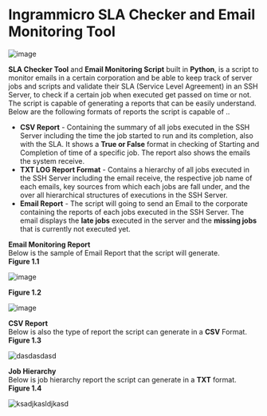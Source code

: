 # Ingrammicro SLA Checker and Email Monitoring Tool

![image](https://user-images.githubusercontent.com/45601866/75828876-d1635d00-5de7-11ea-998b-ffa14a1b8e4c.png)

<b>SLA Checker Tool</b> and <b>Email Monitoring Script</b> built in <b>Python</b>, is a script to monitor emails in a certain corporation and be able to keep track of server jobs and scripts and validate their SLA (Service Level Agreement) in an SSH Server, to check if a certain job when executed get passed on time or not.
The script is capable of generating a reports that can be easily understand. Below are the following formats of reports the script is capable of ..
<ul>
  <li><b>CSV Report</b> - Containing the summary of all jobs executed in the SSH Server including the time the job started to run and its completion, also with the SLA. It shows a <b>True or False</b> format in checking of Starting and Completion of time of a specific job. The report also shows the emails the system receive.</li>
  <li><b>TXT LOG Report Format</b> - Contains a hierarchy of all jobs executed in the SSH Server including the email receive, the respective job name of each emails, key sources from which each jobs are fall under, and the over all hierarchical structures of executions in the SSH Server.</li>
  <li><b>Email Report</b> - The script will going to send an Email to the corporate containing the reports of each jobs executed in the SSH Server. The email displays the <b>late jobs</b> executed in the server and the <b>missing jobs</b> that is currently not executed yet.</li>
</ul>

<b>Email Monitoring Report</b><br/>
Below is the sample of Email Report that the script will generate.<br/>
<b>Figure 1.1</b>

![image](https://user-images.githubusercontent.com/45601866/75426507-c6d83c00-597f-11ea-98b9-e62faec3c1d0.png)

<b>Figure 1.2</b>

![image](https://user-images.githubusercontent.com/45601866/75426621-06068d00-5980-11ea-9754-45f454284307.png)

<b>CSV Report</b><br/>
Below is also the type of report the script can generate in a <b>CSV</b> Format.<br/>
<b>Figure 1.3</b>

![dasdasdasd](https://user-images.githubusercontent.com/45601866/75427846-32bba400-5982-11ea-8b7c-48d2ced4f421.png)

<b>Job Hierarchy</b><br/>
Below is job hierarchy report the script can generate in a <b>TXT</b> format.<br/>
<b>Figure 1.4</b>

![ksadjkasldjkasd](https://user-images.githubusercontent.com/45601866/75500491-0f3b3c80-5a08-11ea-8324-3616d4971207.png)



